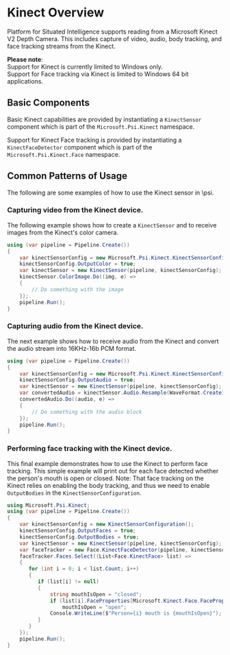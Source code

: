 # Kinect Overview

Platform for Situated Intelligence supports reading from a Microsoft Kinect V2 Depth Camera. This includes capture of video, audio, body tracking, and face tracking streams from the Kinect.

**Please note**: <br/>Support for Kinect is currently limited to Windows only.<br/>Support for Face tracking via Kinect is limited to Windows 64 bit applications.

## Basic Components

Basic Kinect capabilities are provided by instantiating a `KinectSensor` component which is part of the `Microsoft.Psi.Kinect` namespace. 

Support for Kinect Face tracking is provided by instantiating a `KinectFaceDetector` component which is part of the `Microsoft.Psi.Kinect.Face` namespace.

## Common Patterns of Usage

The following are some examples of how to use the Kinect sensor in \\psi.

### Capturing video from the Kinect device.

The following example shows how to create a `KinectSensor` and to receive images from the Kinect's color camera.

```csharp
using (var pipeline = Pipeline.Create())
{
    var kinectSensorConfig = new Microsoft.Psi.Kinect.KinectSensorConfiguration();
    kinectSensorConfig.OutputColor = true;
    var kinectSensor = new KinectSensor(pipeline, kinectSensorConfig);
    kinectSensor.ColorImage.Do((img, e) =>
    {
        // Do something with the image
    });
    pipeline.Run();
}
```

### Capturing audio from the Kinect device.

The next example shows how to receive audio from the Kinect and convert the audio stream into 16KHz-16b PCM format.

```csharp
using (var pipeline = Pipeline.Create())
{
    var kinectSensorConfig = new Microsoft.Psi.Kinect.KinectSensorConfiguration();
    kinectSensorConfig.OutputAudio = true;
    var kinectSensor = new KinectSensor(pipeline, kinectSensorConfig);
    var convertedAudio = kinectSensor.Audio.Resample(WaveFormat.Create16kHz1Channel16BitPcm());
    convertedAudio.Do((audio, e) =>
	{
        // Do something with the audio block
	});
    pipeline.Run();
}
```

### Performing face tracking with the Kinect device.

This final example demonstrates how to use the Kinect to perform face tracking. This simple example will print out for each face detected whether the person's mouth is open or closed. Note: That face tracking on the Kinect relies on enabling the body tracking, and thus we need to enable `OutputBodies` in the `KinectSensorConfiguration`.

```csharp
using Microsoft.Psi.Kinect;
using (var pipeline = Pipeline.Create())
{
    var kinectSensorConfig = new KinectSensorConfiguration();
    kinectSensorConfig.OutputFaces = true;
    kinectSensorConfig.OutputBodies = true;
    var kinectSensor = new KinectSensor(pipeline, kinectSensorConfig);
    var faceTracker = new Face.KinectFaceDetector(pipeline, kinectSensor, Face.KinectFaceDetectorConfiguration.Default);
    faceTracker.Faces.Select((List<Face.KinectFace> list) => 
    {
       for (int i = 0; i < list.Count; i++)
       {
          if (list[i] != null)
          {
              string mouthIsOpen = "closed";
              if (list[i].FaceProperties[Microsoft.Kinect.Face.FaceProperty.MouthOpen] == Microsoft.Kinect.DetectionResult.Yes)
                  mouthIsOpen = "open";
              Console.WriteLine($"Person={i} mouth is {mouthIsOpen}");
          }
       }
    });
    pipeline.Run();
}
```


